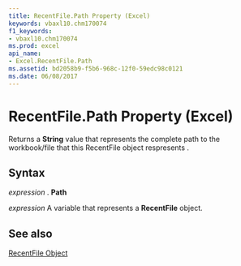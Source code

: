 ```yaml
---
title: RecentFile.Path Property (Excel)
keywords: vbaxl10.chm170074
f1_keywords:
- vbaxl10.chm170074
ms.prod: excel
api_name:
- Excel.RecentFile.Path
ms.assetid: bd2058b9-f5b6-968c-12f0-59edc98c0121
ms.date: 06/08/2017
---
```



# RecentFile.Path Property (Excel)

Returns a  **String** value that represents the complete path to the workbook/file that this RecentFile object respresents .


## Syntax

 _expression_ . **Path**

 _expression_ A variable that represents a **RecentFile** object.


## See also


[RecentFile Object](Excel.RecentFile.md)

